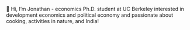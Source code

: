 👋 Hi, I’m Jonathan - economics Ph.D. student at UC Berkeley interested in development economics and political economy and passionate about cooking, activities in nature, and India!
